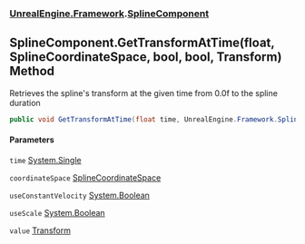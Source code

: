 ### [UnrealEngine.Framework](UnrealEngine_Framework.md 'UnrealEngine.Framework').[SplineComponent](SplineComponent.md 'UnrealEngine.Framework.SplineComponent')
## SplineComponent.GetTransformAtTime(float, SplineCoordinateSpace, bool, bool, Transform) Method
Retrieves the spline's transform at the given time from 0.0f to the spline duration  
```csharp
public void GetTransformAtTime(float time, UnrealEngine.Framework.SplineCoordinateSpace coordinateSpace, bool useConstantVelocity, bool useScale, ref UnrealEngine.Framework.Transform value);
```
#### Parameters
<a name='UnrealEngine_Framework_SplineComponent_GetTransformAtTime(float_UnrealEngine_Framework_SplineCoordinateSpace_bool_bool_UnrealEngine_Framework_Transform)_time'></a>
`time` [System.Single](https://docs.microsoft.com/en-us/dotnet/api/System.Single 'System.Single')  
  
<a name='UnrealEngine_Framework_SplineComponent_GetTransformAtTime(float_UnrealEngine_Framework_SplineCoordinateSpace_bool_bool_UnrealEngine_Framework_Transform)_coordinateSpace'></a>
`coordinateSpace` [SplineCoordinateSpace](SplineCoordinateSpace.md 'UnrealEngine.Framework.SplineCoordinateSpace')  
  
<a name='UnrealEngine_Framework_SplineComponent_GetTransformAtTime(float_UnrealEngine_Framework_SplineCoordinateSpace_bool_bool_UnrealEngine_Framework_Transform)_useConstantVelocity'></a>
`useConstantVelocity` [System.Boolean](https://docs.microsoft.com/en-us/dotnet/api/System.Boolean 'System.Boolean')  
  
<a name='UnrealEngine_Framework_SplineComponent_GetTransformAtTime(float_UnrealEngine_Framework_SplineCoordinateSpace_bool_bool_UnrealEngine_Framework_Transform)_useScale'></a>
`useScale` [System.Boolean](https://docs.microsoft.com/en-us/dotnet/api/System.Boolean 'System.Boolean')  
  
<a name='UnrealEngine_Framework_SplineComponent_GetTransformAtTime(float_UnrealEngine_Framework_SplineCoordinateSpace_bool_bool_UnrealEngine_Framework_Transform)_value'></a>
`value` [Transform](Transform.md 'UnrealEngine.Framework.Transform')  
  
